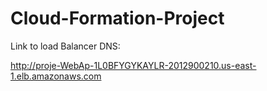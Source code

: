 # Cloud-Formation-Project

Link to load Balancer DNS:

http://proje-WebAp-1L0BFYGYKAYLR-2012900210.us-east-1.elb.amazonaws.com
